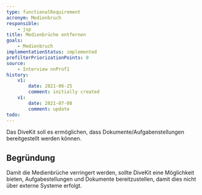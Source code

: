 ```yaml
---
type: functionalRequirement
acronym: Medienbruch
responsible: 
    - jsp
title: Medienbrüche entfernen
goals: 
    - Medienbruch
implementationStatus: implemented
prefilterPriorizationPoints: 0
source:
    - Interview nnProf1
history:
    v1:
        date: 2021-06-25
        comment: initially created
    v1:
        date: 2021-07-08
        comment: update
todo: 
---
```


Das DiveKit soll es ermöglichen, dass Dokumente/Aufgabenstellungen bereitgestellt werden können.

## Begründung

Damit die Medienbrüche verringert werden, sollte DiveKit eine Möglichkeit bieten, Aufgabestellungen und Dokumente bereitzustellen, damit dies nicht über externe Systeme erfolgt.
